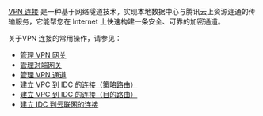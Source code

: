[VPN 连接](https://cloud.tencent.com/document/product/554) 是一种基于网络隧道技术，实现本地数据中心与腾讯云上资源连通的传输服务，它能帮您在 Internet 上快速构建一条安全、可靠的加密通道。

关于VPN 连接的常用操作，请参见：
+ [管理 VPN 网关](https://cloud.tencent.com/document/product/554/52861)
+ [管理对端网关](https://cloud.tencent.com/document/product/554/52891)
+ [管理 VPN 通道](https://cloud.tencent.com/document/product/554/52890)
+ [建立 VPC 到 IDC 的连接（策略路由）](https://cloud.tencent.com/document/product/554/52852)
+ [建立 VPC 到 IDC 的连接（目的路由）](https://cloud.tencent.com/document/product/554/52853)
+ [建立 IDC 到云联网的连接](https://cloud.tencent.com/document/product/554/44267)

